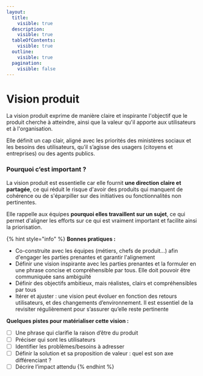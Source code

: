 ```yaml
---
layout:
  title:
    visible: true
  description:
    visible: true
  tableOfContents:
    visible: true
  outline:
    visible: true
  pagination:
    visible: false
---
```


# Vision produit

La vision produit exprime de manière claire et inspirante l'objectif que le produit cherche à atteindre, ainsi que la valeur qu'il apporte aux utilisateurs et à l'organisation.&#x20;

Elle définit un cap clair, aligné avec les priorités des ministères sociaux et les besoins des utilisateurs, qu’il s’agisse des usagers (citoyens et entreprises) ou des agents publics.

### Pourquoi c’est important ?

La vision produit est essentielle car elle fournit **une direction claire et partagée**, ce qui réduit le risque d'avoir des produits qui manquent de cohérence ou de s'éparpiller sur des initiatives ou fonctionnalités non pertinentes.

Elle rappelle aux équipes **pourquoi elles travaillent sur un sujet**, ce qui permet d'aligner les efforts sur ce qui est vraiment important et facilite ainsi la priorisation.

{% hint style="info" %}
**Bonnes pratiques :**

* Co-construite avec les équipes (métiers, chefs de produit...) afin d'engager les parties prenantes et garantir l'alignement
* Définir une vision inspirante avec les parties prenantes et la formuler en une phrase concise et compréhensible par tous. Elle doit pouvoir être communiquée sans ambiguïté
* Définir des objectifs ambitieux, mais réalistes, clairs et compréhensibles par tous
* Itérer et ajuster : une vision peut évoluer en fonction des retours utilisateurs, et des changements d’environnement. Il est essentiel de la revisiter régulièrement pour s’assurer qu’elle reste pertinente



**Quelques pistes pour matérialiser cette vision :**

* [ ] Une phrase qui clarifie la raison d’être du produit
* [ ] Préciser qui sont les utilisateurs
* [ ] Identifier les problèmes/besoins à adresser
* [ ] Définir la solution et sa proposition de valeur : quel est son axe différenciant ?
* [ ] Décrire l’impact attendu
{% endhint %}
